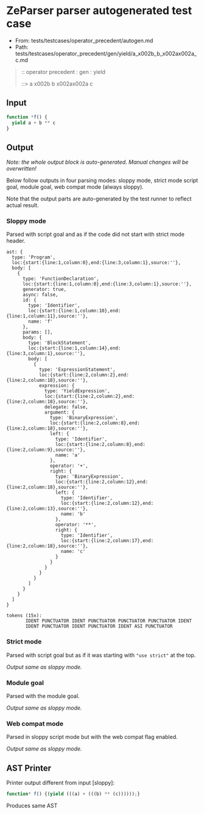 # ZeParser parser autogenerated test case

- From: tests/testcases/operator_precedent/autogen.md
- Path: tests/testcases/operator_precedent/gen/yield/a_x002b_b_x002ax002a_c.md

> :: operator precedent : gen : yield
>
> ::> a x002b b x002ax002a c

## Input


`````js
function *f() {
  yield a + b ** c
}
`````

## Output

_Note: the whole output block is auto-generated. Manual changes will be overwritten!_

Below follow outputs in four parsing modes: sloppy mode, strict mode script goal, module goal, web compat mode (always sloppy).

Note that the output parts are auto-generated by the test runner to reflect actual result.

### Sloppy mode

Parsed with script goal and as if the code did not start with strict mode header.

`````
ast: {
  type: 'Program',
  loc:{start:{line:1,column:0},end:{line:3,column:1},source:''},
  body: [
    {
      type: 'FunctionDeclaration',
      loc:{start:{line:1,column:0},end:{line:3,column:1},source:''},
      generator: true,
      async: false,
      id: {
        type: 'Identifier',
        loc:{start:{line:1,column:10},end:{line:1,column:11},source:''},
        name: 'f'
      },
      params: [],
      body: {
        type: 'BlockStatement',
        loc:{start:{line:1,column:14},end:{line:3,column:1},source:''},
        body: [
          {
            type: 'ExpressionStatement',
            loc:{start:{line:2,column:2},end:{line:2,column:18},source:''},
            expression: {
              type: 'YieldExpression',
              loc:{start:{line:2,column:2},end:{line:2,column:18},source:''},
              delegate: false,
              argument: {
                type: 'BinaryExpression',
                loc:{start:{line:2,column:8},end:{line:2,column:18},source:''},
                left: {
                  type: 'Identifier',
                  loc:{start:{line:2,column:8},end:{line:2,column:9},source:''},
                  name: 'a'
                },
                operator: '+',
                right: {
                  type: 'BinaryExpression',
                  loc:{start:{line:2,column:12},end:{line:2,column:18},source:''},
                  left: {
                    type: 'Identifier',
                    loc:{start:{line:2,column:12},end:{line:2,column:13},source:''},
                    name: 'b'
                  },
                  operator: '**',
                  right: {
                    type: 'Identifier',
                    loc:{start:{line:2,column:17},end:{line:2,column:18},source:''},
                    name: 'c'
                  }
                }
              }
            }
          }
        ]
      }
    }
  ]
}

tokens (15x):
       IDENT PUNCTUATOR IDENT PUNCTUATOR PUNCTUATOR PUNCTUATOR IDENT
       IDENT PUNCTUATOR IDENT PUNCTUATOR IDENT ASI PUNCTUATOR
`````

### Strict mode

Parsed with script goal but as if it was starting with `"use strict"` at the top.

_Output same as sloppy mode._

### Module goal

Parsed with the module goal.

_Output same as sloppy mode._

### Web compat mode

Parsed in sloppy script mode but with the web compat flag enabled.

_Output same as sloppy mode._

## AST Printer

Printer output different from input [sloppy]:

````js
function* f() {(yield (((a) + (((b) ** (c))))));}
````

Produces same AST
